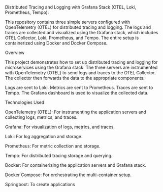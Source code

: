 Distributed Tracing and Logging with Grafana Stack (OTEL, Loki, Prometheus, Tempo): 

 This repository contains three simple servers configured with OpenTelemetry (OTEL) for distributed tracing and logging. The logs and traces are collected and visualized using the Grafana stack, which includes OTEL Collector, Loki, Prometheus, and Tempo. The entire setup is containerized using Docker and Docker Compose.

Overview

This project demonstrates how to set up distributed tracing and logging for microservices using the Grafana stack. The three servers are instrumented with OpenTelemetry (OTEL) to send logs and traces to the OTEL Collector. The collector then forwards the data to the appropriate components:

Logs are sent to Loki.
Metrics are sent to Prometheus.
Traces are sent to Tempo.
The Grafana dashboard is used to visualize the collected data.

Technologies Used

OpenTelemetry (OTEL): For instrumenting the application servers and collecting logs, metrics, and traces.

Grafana: For visualization of logs, metrics, and traces.

Loki: For log aggregation and storage.

Prometheus: For metric collection and storage.

Tempo: For distributed tracing storage and querying.

Docker: For containerizing the application servers and Grafana stack.

Docker Compose: For orchestrating the multi-container setup.

Springboot: To create applications
